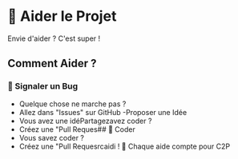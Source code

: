 
# 💖 Aider le Projet

Envie d'aider ? C'est super !

## Comment Aider ?

### 🐛 Signaler un Bug
- Quelque chose ne marche pas ?
- Allez dans "Issues" sur GitHub
-Proposer une Idée
- Vous avez une idéPartagezavez coder ?
- Créez une "Pull Reques## 🔧 Coder
- Vous savez coder ?
- Créez une "Pull Requesrcaidi ! 🙏
Chaque aide compte pour C2P